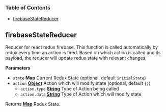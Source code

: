 <!-- Generated by documentation.js. Update this documentation by updating the source code. -->

### Table of Contents

-   [firebaseStateReducer](#firebasestatereducer)

## firebaseStateReducer

Reducer for react redux firebase. This function is called
automatically by redux every time an action is fired. Based on which action
is called and its payload, the reducer will update redux state with relevant
changes.

**Parameters**

-   `state` **[Map](https://developer.mozilla.org/en-US/docs/Web/JavaScript/Reference/Global_Objects/Map)** Current Redux State (optional, default `initialState`)
-   `action` **[Object](https://developer.mozilla.org/en-US/docs/Web/JavaScript/Reference/Global_Objects/Object)** Action which will modify state (optional, default `{}`)
    -   `action.type` **[String](https://developer.mozilla.org/en-US/docs/Web/JavaScript/Reference/Global_Objects/String)** Type of Action being called
    -   `action.data` **[String](https://developer.mozilla.org/en-US/docs/Web/JavaScript/Reference/Global_Objects/String)** Type of Action which will modify state

Returns **[Map](https://developer.mozilla.org/en-US/docs/Web/JavaScript/Reference/Global_Objects/Map)** Redux State.
